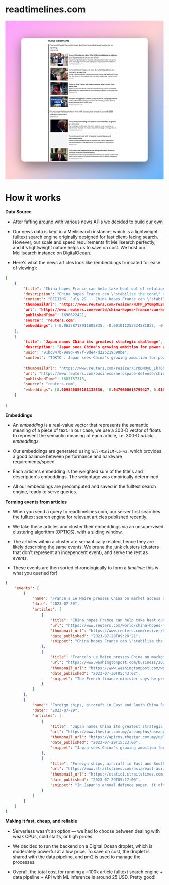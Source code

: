 # readtimelines.com

!["Screenshot"](images/screenshot.png)

# How it works

**Data Source**

- After faffing around with various news APIs we decided to build [our own](https://github.com/trollers-dev/timelines-data/)

- Our news data is kept in a Meilisearch instance, which is a lightweight fulltext search engine originally designed for fast client-facing search. However, our scale and speed requirements fit Meilisearch perfectly, and it's lightweight nature helps us to save on cost. We host our Meilisearch instance on DigitalOcean.

- Here's what the news articles look like (embeddings truncated for ease of viewing):
  
```json
[
    {
        "title": "China hopes France can help take heat out of relations with EU",
        "description": "China hopes France can \"stabilise the tone\" of EU-China relations, vice-premier He Lifeng told his French counterpart in Beijing on ...",
        "content": "BEIJING, July 29  - China hopes France can \"stabilise the tone\" of EU-China relations, vice-premier He Lifeng told his French counterpart...","
        "thumbnailUrl": "https://www.reuters.com/resizer/HJFF_pY0mp8L296eXv2plFEmbps=/1200x628/smart/filters:quality(80)/cloudfront-us-east-2.images.arcpublishing.com/reuters/4BPRNBPSYJMJZL5OH7MMETNYM4.jpg",
        "url": "https://www.reuters.com/world/china-hopes-france-can-help-take-heat-out-relations-with-eu-2023-07-29/",
        "publishedTime": 1690622421,
        "source": "reuters.com",
        "embeddings": [-0.06358712911605835, -0.001011253334581852, -0.012027012184262276]
    },
    {
        "title": "Japan names China its greatest strategic challenge",
        "description": "Japan sees China's growing ambition for power as its \"greatest strategic challenge,\" according to the new white paper on defence approved on Friday by the government of Japanese Prime Minister Fumio Kishida.",
        "uuid": "91bc847b-9e9d-497f-9de4-d22b219390be",
        "content": "TOKYO : Japan sees China's growing ambition for power as its \"greatest strategic challenge,\" according to the new white paper on def...",

        "thumbnailUrl": "https://www.reuters.com/resizer/Cr0DMOyD_IkT6hcOsRTU8xtbE5g=/1200x628/smart/filters:quality(80)/cloudfront-us-east-2.images.arcpublishing.com/reuters/RNAKI34TPRIRDNFWTIZYWDRUIA.jpg",
        "url": "https://www.reuters.com/business/aerospace-defense/china-us-boost-passenger-airline-flights-usdot-2023-05-03/",
        "publishedTime": 1683157315,
        "source": "reuters.com",
        "embeddings": [0.009848859161138536, -0.0479600615799427, 0.010806463658809662]
    }

]
```
  
  **Embeddings**

- An *embedding* is a real-value vector that represents the semantic meaning of a piece of text. In our case, we use a 300-D vector of floats to represent the semantic meaning of each article, i.e. 300-D *article embeddings*.

- Our embeddings are generated using `all-MiniLM-L6-v2`, which provides a good balance between performance and hardware requirements/speed. 

- Each article's embedding is the weighted sum of the title's and description's embeddings. The weightage was empirically determined.

- All our embeddings are precomputed and saved in the fulltext search engine, ready to serve queries.

**Forming events from articles**

- When you send a query to readtimelines.com, our server first searches the fulltext search engine for relevant articles published recently.

- We take these articles and cluster their embeddings via an unsupervised clustering algorithm ([OPTICS](https://en.wikipedia.org/wiki/OPTICS_algorithm)), with a sliding window.

- The articles within a cluster are semantically related, hence they are likely describing the same events. We prune the junk clusters (clusters that don't represent an independent event), and serve the rest as *events*. 

- These events are then sorted chronologically to form a *timeline*: this is what you queried for!

```json
{
    "events": [
        {
            "name": "France's Le Maire presses China on market access and lobbies for electric car investment",
            "date": "2023-07-30",
            "articles": [
                {
                    "title": "China hopes France can help take heat out of relations with EU",
                    "url": "https://www.reuters.com/world/china-hopes-france-can-help-take-heat-out-relations-with-eu-2023-07-29/",
                    "thumbnail_url": "https://www.reuters.com/resizer/HJFF_pY0mp8L296eXv2plFEmbps=/1200x628/smart/filters:quality(80)/cloudfront-us-east-2.images.arcpublishing.com/reuters/4BPRNBPSYJMJZL5OH7MMETNYM4.jpg",
                    "date_published": "2023-07-29T09:20:21",
                    "snippet": "China hopes France can \"stabilise the tone\" of EU-China relations, vice-premier He Lifeng told his French counterpart in Beijing on Saturday, as European leaders debate how balance \"de-risking\" and cooperating with the world's second-largest economy."
                },
                {
                    "title": "France's Le Maire presses China on market access and lobbies for electric car investment",
                    "url": "https://www.washingtonpost.com/business/2023/07/30/china-france-ukraine-trade-technology-electric-cars/f2ad27ec-2e9b-11ee-a948-a5b8a9b62d84_story.html",
                    "thumbnail_url": "https://www.washingtonpost.com/wp-apps/imrs.php?src=https://arc-anglerfish-washpost-prod-washpost.s3.amazonaws.com/public/5YDKIUROTMI65KKIUW4KTNRNQQ_size-normalized.jpg&w=1440",
                    "date_published": "2023-07-30T05:43:02",
                    "snippet": "The French finance minister says he pressed Chinese leaders to open their markets wider to foreign companies"
                }
            ]
        },
        {
            "name": "Foreign ships, aircraft in East and South China Seas escalating tensions: China's defence ministry",
            "date": "2023-07-29",
            "articles": [
                {
                    "title": "Japan names China its greatest strategic challenge",
                    "url": "https://www.thestar.com.my/aseanplus/aseanplus-news/2023/07/29/japan-names-china-its-greatest-strategic-challenge",
                    "thumbnail_url": "https://apicms.thestar.com.my/uploads/images/2023/07/29/2202963.jpg",
                    "date_published": "2023-07-29T15:23:00",
                    "snippet": "Japan sees China's growing ambition for power as its \"greatest strategic challenge,\" according to the new white paper on defence approved on Friday by the government of Japanese Prime Minister Fumio Kishida."
                },
                {
                    "title": "Foreign ships, aircraft in East and South China Seas escalating tensions: China's defence ministry",
                    "url": "https://www.straitstimes.com/asia/east-asia/foreign-ships-aircraft-in-east-and-south-china-seas-escalating-tensions-chinas-defence-ministry",
                    "thumbnail_url": "https://static1.straitstimes.com.sg/s3fs-public/styles/large30x20/public/articles/2023/07/29/IMGsea11623C77K.jpg",
                    "date_published": "2023-07-29T05:17:00",
                    "snippet": "In Japan's annual defence paper, it offered a gloomy assessment of the threat of China’s territorial ambitions. Read more at straitstimes.com."
                }
            ]
        }
    ]
}
```

**Making it fast, cheap, and reliable**

- Serverless wasn't an option — we had to choose between dealing with weak CPUs, cold starts, or high prices

- We decided to run the backend on a Digital Ocean droplet, which is moderately powerful at a low price. To save on cost, the droplet is shared with the data pipeline, and pm2 is used to manage the processes.

- Overall, the total cost for running a ~100k article fulltext search engine + data pipeline + API with ML inference is around 25 USD. Pretty good!

